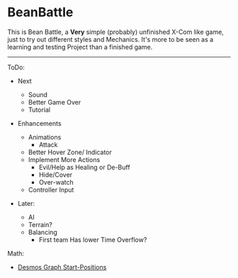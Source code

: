 # BeanBattle
 
This is Bean Battle, a **Very** simple (probably) unfinished X-Com like game, just to try out different styles and Mechanics. 
It's more to be seen as a learning and testing Project than a finished game.

---
ToDo:
- Next
  - Sound
  - Better Game Over
  - Tutorial

- Enhancements
  - Animations
    - Attack
  - Better Hover Zone/ Indicator
  - Implement More Actions
    - Evil/Help as Healing or De-Buff
    - Hide/Cover
    - Over-watch
  - Controller Input

- Later:
  - AI
  - Terrain?
  - Balancing
    - First team Has lower Time Overflow?

Math:
- [Desmos Graph Start-Positions](https://www.desmos.com/calculator/lqxf4nhqil)
